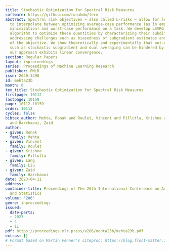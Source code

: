 ```yaml
---
title: Stochastic Optimization for Spectral Risk Measures
software: https://github.com/ronakdm/lerm
abstract: Spectral risk objectives – also called L-risks – allow for learning systems
  to interpolate between optimizing average-case performance (as in empirical risk
  minimization) and worst-case performance on a task. We develop LSVRG, a stochastic
  algorithm to optimize these quantities by characterizing their subdifferential and
  addressing challenges such as biasedness of subgradient estimates and non-smoothness
  of the objective. We show theoretically and experimentally that out-of-the-box approaches
  such as stochastic subgradient and dual averaging can be hindered by bias, whereas
  our approach exhibits linear convergence.
section: Regular Papers
layout: inproceedings
series: Proceedings of Machine Learning Research
publisher: PMLR
issn: 2640-3498
id: mehta23b
month: 0
tex_title: Stochastic Optimization for Spectral Risk Measures
firstpage: 10112
lastpage: 10159
page: 10112-10159
order: 10112
cycles: false
bibtex_author: Mehta, Ronak and Roulet, Vincent and Pillutla, Krishna and Liu, Lang
  and Harchaoui, Zaid
author:
- given: Ronak
  family: Mehta
- given: Vincent
  family: Roulet
- given: Krishna
  family: Pillutla
- given: Lang
  family: Liu
- given: Zaid
  family: Harchaoui
date: 2023-04-11
address:
container-title: Proceedings of The 26th International Conference on Artificial Intelligence
  and Statistics
volume: '206'
genre: inproceedings
issued:
  date-parts:
  - 2023
  - 4
  - 11
pdf: https://proceedings.mlr.press/v206/mehta23b/mehta23b.pdf
extras: []
# Format based on Martin Fenner's citeproc: https://blog.front-matter.io/posts/citeproc-yaml-for-bibliographies/
---
```

